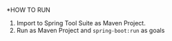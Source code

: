 *HOW TO RUN
1. Import to Spring Tool Suite as Maven Project.
2. Run as Maven Project and <code>spring-boot:run</code> as goals